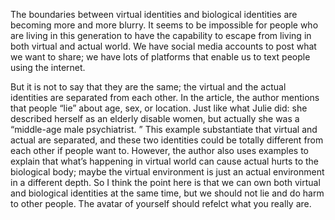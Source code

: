 The boundaries between virtual identities and biological identities are becoming more and more blurry. It seems to be impossible for people who are living in this generation to have the capability to escape from living in both virtual and actual world. We have social media accounts to post what we want to share; we have lots of platforms that enable us to text people using the internet.

But it is not to say that they are the same; the virtual and the actual identities are separated from each other. In the article, the author mentions that people “lie” about age, sex, or location. Just like what Julie did: she described herself as an elderly disable women, but actually she was a “middle-age male psychiatrist. ” This example substantiate that virtual and actual are separated, and these two identities could be totally different from each other if people want to. However, the author also uses examples to explain that what’s happening in virtual world can cause actual hurts to the biological body; maybe the virtual environment is just an actual environment in a different depth. So I think the point here is that we can own both virtual and biological identities at the same time, but we should not lie and do harm to other people. The avatar of yourself should refelct what you really are. 

